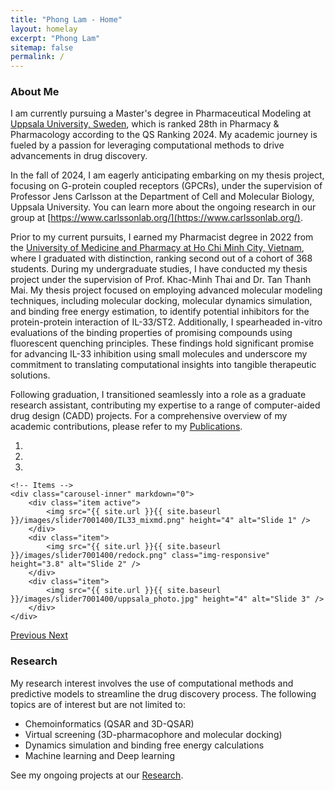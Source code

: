 ```yaml
---
title: "Phong Lam - Home"
layout: homelay
excerpt: "Phong Lam"
sitemap: false
permalink: /
---
```


### About Me

I am currently pursuing a Master's degree in Pharmaceutical Modeling at [Uppsala University, Sweden](https://uu.se), which is ranked 28th in Pharmacy & Pharmacology according to the QS Ranking 2024. My academic journey is fueled by a passion for leveraging computational methods to drive advancements in drug discovery.

In the fall of 2024, I am eagerly anticipating embarking on my thesis project, focusing on G-protein coupled receptors (GPCRs), under the supervision of Professor Jens Carlsson at the Department of Cell and Molecular Biology, Uppsala University. You can learn more about the ongoing research in our group at [https://www.carlssonlab.org/](https://www.carlssonlab.org/).

Prior to my current pursuits, I earned my Pharmacist degree in 2022 from the [University of Medicine and Pharmacy at Ho Chi Minh City, Vietnam](https://ump.edu.vn), where I graduated with distinction, ranking second out of a cohort of 368 students. During my undergraduate studies, I have conducted my thesis project under the supervision of Prof. Khac-Minh Thai and Dr. Tan Thanh Mai. My thesis project focused on employing advanced molecular modeling techniques, including molecular docking, molecular dynamics simulation, and binding free energy estimation, to identify potential inhibitors for the protein-protein interaction of IL-33/ST2. Additionally, I spearheaded in-vitro evaluations of the binding properties of promising compounds using fluorescent quenching principles. These findings hold significant promise for advancing IL-33 inhibition using small molecules and underscore my commitment to translating computational insights into tangible therapeutic solutions.

Following graduation, I transitioned seamlessly into a role as a graduate research assistant, contributing my expertise to a range of computer-aided drug design (CADD) projects. For a comprehensive overview of my academic contributions, please refer to my [Publications](INSERT_PUBLICATIONS_LINK_HERE).


<div markdown="0" id="carousel" class="carousel slide" data-ride="carousel" data-interval="4000" data-pause="hover" >
    <!-- Menu -->
    <ol class="carousel-indicators">
        <li data-target="#carousel" data-slide-to="0" class="active"></li>
        <li data-target="#carousel" data-slide-to="1"></li>
        <li data-target="#carousel" data-slide-to="2"></li>
    </ol>

    <!-- Items -->
    <div class="carousel-inner" markdown="0">
        <div class="item active">
            <img src="{{ site.url }}{{ site.baseurl }}/images/slider7001400/IL33_mixmd.png" height="4" alt="Slide 1" />
        </div>
        <div class="item">
            <img src="{{ site.url }}{{ site.baseurl }}/images/slider7001400/redock.png" class="img-responsive" height="3.8" alt="Slide 2" />
        </div>
        <div class="item">
            <img src="{{ site.url }}{{ site.baseurl }}/images/slider7001400/uppsala_photo.jpg" height="4" alt="Slide 3" />
        </div>     
    </div>
  <a class="left carousel-control" href="#carousel" role="button" data-slide="prev">
    <span class="glyphicon glyphicon-chevron-left" aria-hidden="true"></span>
    <span class="sr-only">Previous</span>
  </a>
  <a class="right carousel-control" href="#carousel" role="button" data-slide="next">
    <span class="glyphicon glyphicon-chevron-right" aria-hidden="true"></span>
    <span class="sr-only">Next</span>
  </a>
</div>


### Research

My research interest involves the use of computational methods and predictive models to streamline the drug discovery process. The following topics are of interest but are not limited to:
- Chemoinformatics (QSAR and 3D-QSAR)
- Virtual screening (3D-pharmacophore and molecular docking)
- Dynamics simulation and binding free energy calculations
- Machine learning and Deep learning


See my ongoing projects at our [Research](research).
 
 
